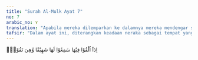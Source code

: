 ```yaml
---
title: "Surah Al-Mulk Ayat 7"
no: 7
arabic_no: ٧
translation: "Apabila mereka dilemparkan ke dalamnya mereka mendengar suara neraka yang mengerikan, sedang neraka itu membara,"
tafsir: "Dalam ayat ini, diterangkan keadaan neraka sebagai tempat yang disediakan bagi orang-orang kafir serta sikapnya ketika mereka dilemparkan ke dalamnya. Pada waktu orang-orang kafir dilemparkan ke dalamnya, terdengarlah oleh mereka suara gemuruh yang amat dahsyat dan menakutkan. Neraka itu terdengar menggelegak seakan-akan seperti periuk besar dan orang-orang kafir direbus di dalamnya dengan air yang mendidih dan menggelegak karena panasnya."
---
```

اِذَآ اُلْقُوْا فِيْهَا سَمِعُوْا لَهَا شَهِيْقًا وَّهِيَ تَفُوْرُۙ